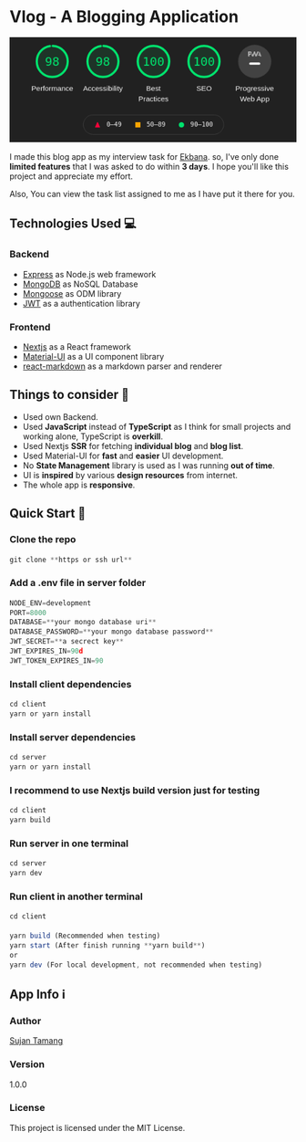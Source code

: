 # Vlog - A Blogging Application

<p align="center">
  <img src="https://raw.githubusercontent.com/Suzan-Dev/vlog/main/client/public/lighthouse-report.png">
</p>

I made this blog app as my interview task for [Ekbana](https://ekbana.com/).
so, I've only done **limited features** that I was asked to do within **3 days**.
I hope you'll like this project and appreciate my effort.

Also, You can view the task list assigned to me as I have put it there for you.

## Technologies Used 💻

### Backend

- [Express](https://expressjs.com/) as Node.js web framework
- [MongoDB](https://www.mongodb.com/) as NoSQL Database
- [Mongoose](https://mongoosejs.com/) as ODM library
- [JWT](https://github.com/auth0/node-jsonwebtoken) as a authentication library

### Frontend

- [Nextjs](https://nextjs.org/) as a React framework
- [Material-UI](https://material-ui.com/) as a UI component library
- [react-markdown](https://github.com/remarkjs/react-markdown) as a markdown parser and renderer

## Things to consider 🤔

- Used own Backend.
- Used **JavaScript** instead of **TypeScript** as I think for small projects and working alone, TypeScript is **overkill**.
- Used Nextjs **SSR** for fetching **individual blog** and **blog list**.
- Used Material-UI for **fast** and **easier** UI development.
- No **State Management** library is used as I was running **out of time**.
- UI is **inspired** by various **design resources** from internet.
- The whole app is **responsive**.

## Quick Start 🚀

### Clone the repo

```js
git clone **https or ssh url**
```

### Add a .env file in server folder

```js
NODE_ENV=development
PORT=8000
DATABASE=**your mongo database uri**
DATABASE_PASSWORD=**your mongo database password**
JWT_SECRET=**a secrect key**
JWT_EXPIRES_IN=90d
JWT_TOKEN_EXPIRES_IN=90
```

### Install client dependencies

```js
cd client
yarn or yarn install
```

### Install server dependencies

```js
cd server
yarn or yarn install
```

### I recommend to use Nextjs build version just for testing

```js
cd client
yarn build
```

### Run server in one terminal

```js
cd server
yarn dev
```

### Run client in another terminal

```js
cd client

yarn build (Recommended when testing)
yarn start (After finish running **yarn build**)
or
yarn dev (For local development, not recommended when testing)
```

## App Info ℹ️

### Author

[Sujan Tamang](http://sujantmg.com.np)

### Version

1.0.0

### License

This project is licensed under the MIT License.
